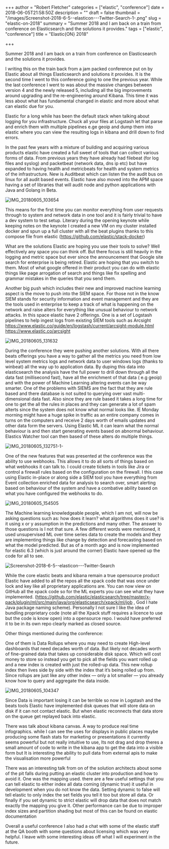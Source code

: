 +++
author = "Robert Fletcher"
categories = ["elastic", "conference"]
date = 2018-06-05T21:58:50Z
description = ""
draft = false
thumbnail = "/images/Screenshot-2018-6-5--elasticon---Twitter-Search-1-.png"
slug = "elastic-on-2018"
summary = "Summer 2018 and I am back on a train from conference on Elasticsearch and the solutions it provides."
tags = ["elastic", "conference"]
title = "Elastic{ON} 2018"

+++


Summer 2018 and I am back on a train from conference on Elasticsearch and the solutions it provides. 

I writing this on the train back from a jam packed conference put on by Elastic about all things Elasticsearch and solutions it provides. It is the second time I went to this conference going to one the previous year. While the last conference I went to was about the massive changes between version 4 and the newly released 5, including all the big improvements around upgrading and the re-engineering around Kibana. This time it was less about what has fundamental changed in elastic and more about what can elastic due for you. 

Elastic for a long while has been the default stack when talking about logging for you infrastructure. Chuck all your files at Logstash let that parse and enrich them with multiple pipelines e.ge  geoip   and dump them into elastic where you can view the resulting logs in kibana and drill down to find errors. 

In the past few years with a mixture of building and acquiring various products elastic have created a full sweet of tools that can collect various forms of data. From previous years they have already had filebeat (for log files and syslog) and packetbeat (network data, dns ip etc) but have expanded to having health and metricbeats for health and system metrics of the infrastructure.  New is Auditbeat which  can listen the the audit bus on linux for all audit based events. Elastic  have also moved into the APM space having a set of libraries that will audit node and python applications with Java and Golang in Beta. 

![IMG_20180605_103654](/images/IMG_20180605_103654.jpg)

This means for the first time you can monitor everything from user requests through to system and network data in one tool and it is fairly trivial to have a dev system to test setup. Literary during the opening keynote while keeping notes on the keynote I created a new VM on my cluster installed docker and spun up a full cluster with all the beat plugins thanks to this compose file from elastic (https://github.com/elastic/stack-docker)

What are the solutions Elastic are hoping you use their tools to solve? Well effectively any space you can think off. But there focus is still heavily in the logging and metric space but ever since the announcement that Google site search for enterprise is being retired.  Elastic are hoping that you switch to them. Most of what google offered in their product you can do with elastic things like page arrogation of search and things like fix spelling and grammar mistakes in the queries that you send them.

Another big push which includes their new and improved machine learning aspect is the move to push into the SIEM space. For those not in the know SIEM stands for security information and event management and they are the tools used in enterprise to keep a track of what is happening on the network and raise alters for everything like unusual behaviour to network attacks. In this space elastic have 2 offerings. One is a set of Logstash pipelines to help ingest logs from existing SIEM tools such as Arcsight https://www.elastic.co/guide/en/logstash/current/arcsight-module.html https://www.elastic.co/arcsight


![IMG_20180605_131632](/images/IMG_20180605_131632.jpg)


During the conference they were pushing another solutions. With all there beats offerings you have a way to gather all the metrics you need from low level system metrics logs and network data to user windows logs (thanks to winbeat) all the way up to application data. By duping this data into elasticsearch the analysis have the full power to drill down through all the data fast (millisecond fast), have all the enrichment of that data ( e.g geoip) and with the power of Machine Learning altering events can be way smarter. 
One of the problems with SIEMS are the fact that they are rule based and there database is not suited to querying over vast multi-dimensional data fast. Also since they are rule based it takes a long time for one to get the all the rules in places and they can generate a lot of spam alterts since the system does not know what normal looks like. IE Monday morning might have a huge spike in traffic as an entire company comes in turns on the computers and receive 2 days worth of emails updates and other data form the servers. 
Using Elastic ML it can learn what the normal behaviour is and then start generating events based on abnormal behaviour. Elastics Watcher tool can then based of these alters do multiple things. 

![IMG_20180605_132751-1-](/images/IMG_20180605_132751-1-.jpg)

One of the new features that was presented at the conference was the ability to use webhooks. This allows it to do all sorts of things based on what webhooks it can talk to. I could create tickets in tools like Jira or control a firewall rules based on the configuration on the firewall. I this case using Elastic in-place or along side a SIEM tool you have everything from Event collection enriched data for analysis to search over,  smart alerting based on behaviour of the system and have a combative ability based on what you have configured the webhooks to do. 


![IMG_20180605_154505](/images/IMG_20180605_154505.jpg)

The Machine learning knowledgeable people, which I am not, will now be asking questions such as: how does it learn? what algorithms does it use? is it using x or y assumption in the predictions and many other. The answer to those questions is I not that sure. A few different words were mentioned, it used unsupervised ML over time series data to create the models and they are implementing things like change by detection and forecasting based on what the model predicted. But as of a month ago and is now implemented for elastic 6.3 (which is just around the corner) Elastic have opened up the code for all to see.

![Screenshot-2018-6-5--elasticon---Twitter-Search](/images/Screenshot-2018-6-5--elasticon---Twitter-Search.png)

While the core elastic beats and kibana remain a true opensource product Elastic have added to all the repos all the xpack code that was once under lock and key like all proprietary applications are. You can now view on GitHub all the xpack code so for the ML experts you can see what they have implemented. (https://github.com/elastic/elasticsearch/tree/master/x-pack/plugin/ml/src/main/java/org/elasticsearch/xpack/ml/job , God I hate Java package naming scheme). Personally I not sure I like the idea of bundling proprietary code (note all the Xpack stuff requires a licence to use but the code is know open) into a opensource repo. I would have preferred it to be in its own repo clearly marked as closed source. 

Other things mentioned during the conference:

One of them is Data Rollups where you may need to create High-level dashboards that need decades worth of data. But likely not decades worth of fine-grained data that takes up considerable disk space. Which will cost money to store so instead you get to pick all the fields you want rolled up and a new index is created with just the rolled-up data. This new rollup index then lives side by side with the index that it’s being rolled up from. Since rollups are just like any other index — only a lot smaller — you already know how to query and aggregate the data inside.

![IMG_20180605_104347](/images/IMG_20180605_104347.jpg)


Since Data is important losing it can be terrible so now in Logstash and the beats tools Elastic have implemented disk queues that will store data on disk if it can not contact elastic. But when elastic reconnects that data store on the queue get replayed back into elastic. 

There was talk about kibana canvas. A way to produce real time infographics. while I can see the uses for displays in public places maybe producing some flash stats for marketing or presentations it currently seems powerful but not really intuitive to use, Its not drag and drop theres a small amount of code to write in the kibana app to get the data into a visible form but It is interesting the ability to pull data from external apis to make the visualisation more powerful

There was an interesting talk from on of the solution architects about some of the pit falls during putting an elastic cluster into production and how to avoid it. One was the mapping used. there are a few useful settings that you can tell elastic to either index all data coming (dynamic true) it useful in development when you do not know the data. Setting dynamic to false will tell elastic to only index the set fields you tell it too but store all data. Or finally if you set dynamic to strict elastic will drop data that does not match exactly the mapping you give it. Other performance can be due to improper index sizes and partition shading but most of this can be found on elastic documentation

Overall a useful conference I also had a chat with some of the elastic staff at the QA booth with some questions about licensing which was very helpful. I leave with some interesting ideas off what I will experiment in the future.

